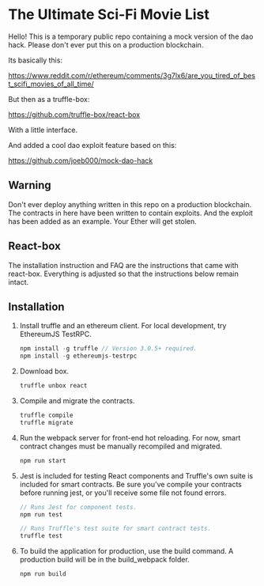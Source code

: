 # The Ultimate Sci-Fi Movie List

Hello! This is a temporary public repo containing a mock version of the dao hack.
Please don't ever put this on a production blockchain.

Its basically this:

https://www.reddit.com/r/ethereum/comments/3g7lx6/are_you_tired_of_best_scifi_movies_of_all_time/

But then as a truffle-box:

https://github.com/truffle-box/react-box

With a little interface.

And added a cool dao exploit feature based on this:

https://github.com/joeb000/mock-dao-hack

## Warning

Don't ever deploy anything written in this repo on a production blockchain. The contracts in here have been written to contain exploits. And the exploit has been added as an example. Your Ether will get stolen.

## React-box

The installation instruction and FAQ are the instructions that came with react-box. Everything is adjusted so that the instructions below remain intact.

## Installation

1. Install truffle and an ethereum client. For local development, try EthereumJS TestRPC.
    ```javascript
    npm install -g truffle // Version 3.0.5+ required.
    npm install -g ethereumjs-testrpc
    ```

2. Download box.
    ```javascript
    truffle unbox react
    ```

3. Compile and migrate the contracts.
    ```javascript
    truffle compile
    truffle migrate
    ```

4. Run the webpack server for front-end hot reloading. For now, smart contract changes must be manually recompiled and migrated.
    ```javascript
    npm run start
    ```

5. Jest is included for testing React components and Truffle's own suite is included for smart contracts. Be sure you've compile your contracts before running jest, or you'll receive some file not found errors.
    ```javascript
    // Runs Jest for component tests.
    npm run test

    // Runs Truffle's test suite for smart contract tests.
    truffle test
    ```

6. To build the application for production, use the build command. A production build will be in the build_webpack folder.
    ```javascript
    npm run build
    ```
